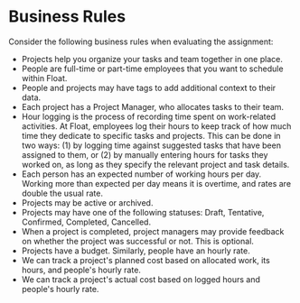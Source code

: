 # Business Rules

Consider the following business rules when evaluating the assignment:

- Projects help you organize your tasks and team together in one place.
- People are full-time or part-time employees that you want to schedule within Float.
- People and projects may have tags to add additional context to their data.
- Each project has a Project Manager, who allocates tasks to their team.
- Hour logging is the process of recording time spent on work-related activities. At Float, employees log their hours to keep track of how much time they dedicate to specific tasks and projects. This can be done in two ways: (1) by logging time against suggested tasks that have been assigned to them, or (2) by manually entering hours for tasks they worked on, as long as they specify the relevant project and task details.
- Each person has an expected number of working hours per day. Working more than expected per day means it is overtime, and rates are double the usual rate.
- Projects may be active or archived.
- Projects may have one of the following statuses: Draft, Tentative, Confirmed, Completed, Cancelled.
- When a project is completed, project managers may provide feedback on whether the project was successful or not. This is optional.
- Projects have a budget. Similarly, people have an hourly rate.
- We can track a project's planned cost based on allocated work, its hours, and people's hourly rate.
- We can track a project's actual cost based on logged hours and people's hourly rate.